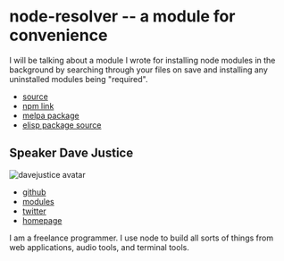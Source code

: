 # node-resolver -- a module for convenience

I will be talking about a module I wrote for installing node modules in the background
by searching through your files on save and installing any uninstalled modules being
"required".

* [source](https://github.com/meandavejustice/node-resolver)
* [npm link](https://www.npmjs.org/package/node-resolver)
* [melpa package](http://melpa.milkbox.net/#/node-resolver)
* [elisp package source](https://github.com/meandavejustice/node-resolver.el)

## Speaker Dave Justice

![davejustice avatar](https://avatars0.githubusercontent.com/u/1844554?v=2&s=460)

* [github](https://github.com/meandavejustice/)
* [modules](https://www.npmjs.org/~meandave)
* [twitter](https://twitter.com/meandave2020)
* [homepage](https://davejustice.com)

I am a freelance programmer. I use node to build all sorts of things from web applications,
audio tools, and terminal tools.
